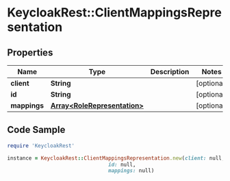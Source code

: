 # KeycloakRest::ClientMappingsRepresentation

## Properties

Name | Type | Description | Notes
------------ | ------------- | ------------- | -------------
**client** | **String** |  | [optional] 
**id** | **String** |  | [optional] 
**mappings** | [**Array&lt;RoleRepresentation&gt;**](RoleRepresentation.md) |  | [optional] 

## Code Sample

```ruby
require 'KeycloakRest'

instance = KeycloakRest::ClientMappingsRepresentation.new(client: null,
                                 id: null,
                                 mappings: null)
```


